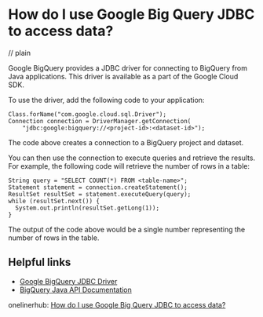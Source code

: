 # How do I use Google Big Query JDBC to access data?
// plain

Google BigQuery provides a JDBC driver for connecting to BigQuery from Java applications. This driver is available as a part of the Google Cloud SDK.

To use the driver, add the following code to your application:

```
Class.forName("com.google.cloud.sql.Driver");
Connection connection = DriverManager.getConnection(
    "jdbc:google:bigquery://<project-id>:<dataset-id>");
```

The code above creates a connection to a BigQuery project and dataset.

You can then use the connection to execute queries and retrieve the results. For example, the following code will retrieve the number of rows in a table:

```
String query = "SELECT COUNT(*) FROM <table-name>";
Statement statement = connection.createStatement();
ResultSet resultSet = statement.executeQuery(query);
while (resultSet.next()) {
  System.out.println(resultSet.getLong(1));
}
```

The output of the code above would be a single number representing the number of rows in the table.

## Helpful links
- [Google BigQuery JDBC Driver](https://cloud.google.com/bigquery/docs/reference/libraries#client-libraries-install-java)
- [BigQuery Java API Documentation](https://cloud.google.com/bigquery/docs/reference/libraries#client-libraries-install-java)

onelinerhub: [How do I use Google Big Query JDBC to access data?](https://onelinerhub.com/google-big-query/how-do-i-use-google-big-query-jdbc-to-access-data)